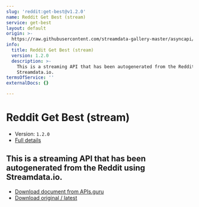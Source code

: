 ```yaml
---
slug: 'reddit:get-best@v1.2.0'
name: Reddit Get Best (stream)
service: get-best
layout: default
origin: >-
  https://raw.githubusercontent.com/streamdata-gallery-master/asyncapi/master/_listings/reddit/reddit-get-best-stream-async.md
info:
  title: Reddit Get Best (stream)
  version: 1.2.0
  description: >-
    This is a streaming API that has been autogenerated from the Reddit using
    Streamdata.io.
termsOfService: ''
externalDocs: {}

---
```

# Reddit Get Best (stream)

* Version: `1.2.0`
* [Full details](../html/reddit:get-best@v1.2.0.html)




## This is a streaming API that has been autogenerated from the Reddit using Streamdata.io.



* [Download document from APIs.guru](https://raw.githubusercontent.com/APIs-guru/asyncapi-directory/master/docs/APIs/reddit%3Aget-best%40v1.2.0.yaml)
* [Download original / latest](https://raw.githubusercontent.com/streamdata-gallery-master/asyncapi/master/_listings/reddit/reddit-get-best-stream-async.md)

<script type="application/ld+json">
{
  "@context": "http://schema.org/",
  "@type": "WebAPI",
  "description": "This is a streaming API that has been autogenerated from the Reddit using Streamdata.io.",
  "documentation": "",

  "name": "Reddit Get Best (stream)"
}
</script>
